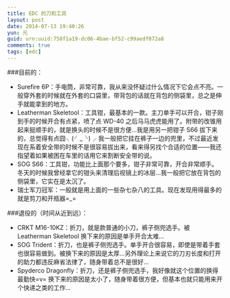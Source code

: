 ```yaml
---
title: EDC 的刀和工具
layout: post
date: 2014-07-13 19:40:26
yun: 元
guid: urn:uuid:758f1a19-dc06-4bae-bf52-c99aedf072a8
comments: true
tags: [edc]
---
```

###目前的：

- Surefire 6P：手电筒，非常可靠，我从来没怀疑过什么情况下它会点不亮。一般穿外套的时候就在外套的口袋里，带背包的话就在背包的侧袋里，总之是伸手就能拿到的地方。
- Leatherman Skeletool：工具钳，最基本的一款。主刀单手可以开合，钳子刚到手的时候开合有点紧，喷了点 WD-40 之后马马虎虎能用了。附带的改锥用起来挺顺手的，就是换头的时候不是很方便…我是用另一把钳子 S66 拔下来的，总觉得有点囧╮(╯_╰)╭ 我一般把它挂在裤子一边的兜里，不过最近发现在系着安全带的时候不是很容易拔出来，看来得另找个合适的位置——我还指望着如果被困在车里的话用它来割断安全带的说。
- SOG S66：工具钳，功能比上面那个要多，钳子非常可靠，开合非常顺手。冬天的时候我曾经拿它的钳头来清理后视镜上的冰层…我一般把它放在背包的侧袋里，它实在是太沉了。
- 瑞士军刀冠军：一般就是用上面的一些杂七杂八的工具。现在发现用得最多的就是剪刀和开瓶器=_=

###退役的（时间从近到远）：

- CRKT M16-10KZ：折刀，就是款普通的小刀，裤子侧兜选手。被 Leatherman Skeletool 换下来的原因是单手开合太难…
- SOG Trident：折刀，也是裤子侧兜选手。单手开合很容易，即使是带着手套也很容易做到。被换下来的原因是太厚…另外理论上来说它的刀刃长度和打开的助力都违反麻省法律了，随身带着总不是很好…
- Spyderco Dragonfly：折刀，还是裤子侧兜选手，我好像就这个位置的换得最勤快=v= 换下来的原因是太小了，随身带着很方便，但基本也就只能用来开个快递之类的工作…

